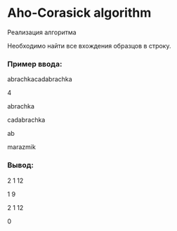 # Aho-Corasick algorithm
Реализация алгоритма

Необходимо найти все вхождения образцов в строку.

### Пример ввода:
abrachkacadabrachka

4

abrachka

cadabrachka

ab

marazmik

### Вывод:
2 1 12

1 9

2 1 12

0






